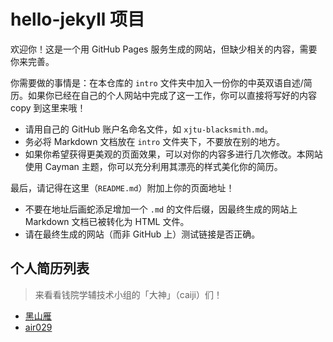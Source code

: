 # hello-jekyll 项目
欢迎你！这是一个用 GitHub Pages 服务生成的网站，但缺少相关的内容，需要你来完善。

你需要做的事情是：在本仓库的 `intro` 文件夹中加入一份你的中英双语自述/简历。如果你已经在自己的个人网站中完成了这一工作，你可以直接将写好的内容 copy 到这里来哦！

- 请用自己的 GitHub 账户名命名文件，如 `xjtu-blacksmith.md`。
- 务必将 Markdown 文档放在 `intro` 文件夹下，不要放在别的地方。
- 如果你希望获得更美观的页面效果，可以对你的内容多进行几次修改。本网站使用 Cayman 主题，你可以充分利用其漂亮的样式美化你的简历。

最后，请记得在这里（`README.md`）附加上你的页面地址！

- 不要在地址后画蛇添足增加一个 `.md` 的文件后缀，因最终生成的网站上 Markdown 文档已被转化为 HTML 文件。
- 请在最终生成的网站（而非 GitHub 上）测试链接是否正确。

## 个人简历列表
> 来看看钱院学辅技术小组的「大神」（caiji）们！

- [黑山雁](intro/xjtu-blacksmith)
- [air029](air029.github.io)
